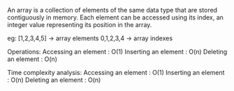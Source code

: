 An array is a collection of elements of the same data type that are stored contiguously in memory. Each element can be accessed using its index, an integer value representing its position in the array.

eg: [1,2,3,4,5] -> array elements
     0,1,2,3,4  -> array indexes


Operations:
  Accessing an element : O(1)
  Inserting an element : O(n)
  Deleting an element  : O(n)

Time complexity analysis:
  Accessing an element : O(1)
  Inserting an element : O(n)
  Deleting an element  : O(n)